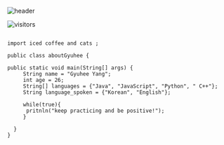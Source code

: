 ![header](https://capsule-render.vercel.app/api?type=rect&color=afcfa9&height=250&section=header&text=gyuhee's%20github&fontColor=fffff0&fontSize=80)

![visitors](https://visitor-badge.laobi.icu/badge?page_id=gyuheeyang.gyuheeyang)



```
  
import iced coffee and cats ;
  
public class aboutGyuhee {
  
public static void main(String[] args) {
     String name = "Gyuhee Yang";
     int age = 26;
     String[] languages = {"Java", "JavaScript", "Python", " C++"};
     String language_spoken = {"Korean", "English"};
  
     while(true){
      pritnln("keep practicing and be positive!");
     }

  }  
}  

```
